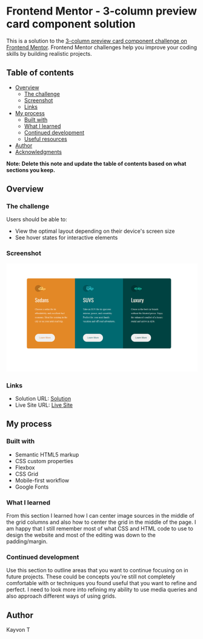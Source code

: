 # Frontend Mentor - 3-column preview card component solution

This is a solution to the [3-column preview card component challenge on Frontend Mentor](https://www.frontendmentor.io/challenges/3column-preview-card-component-pH92eAR2-). Frontend Mentor challenges help you improve your coding skills by building realistic projects. 

## Table of contents

- [Overview](#overview)
  - [The challenge](#the-challenge)
  - [Screenshot](#screenshot)
  - [Links](#links)
- [My process](#my-process)
  - [Built with](#built-with)
  - [What I learned](#what-i-learned)
  - [Continued development](#continued-development)
  - [Useful resources](#useful-resources)
- [Author](#author)
- [Acknowledgments](#acknowledgments)

**Note: Delete this note and update the table of contents based on what sections you keep.**

## Overview

### The challenge

Users should be able to:

- View the optimal layout depending on their device's screen size
- See hover states for interactive elements

### Screenshot

![The Final Product](./Final.PNG)


### Links

- Solution URL: [Solution](https://github.com/tahinia/3_column)
- Live Site URL: [Live Site](https://tahinia.github.io/3_column/.)

## My process

### Built with

- Semantic HTML5 markup
- CSS custom properties
- Flexbox
- CSS Grid
- Mobile-first workflow
- Google Fonts


### What I learned

From this section I learned how I can center image sources in the middle of the grid columns and also how to center the grid in the middle of the page.
I am happy that I still remember most of what CSS and HTML code to use to design the website and most of the editing was down to the padding/margin.

### Continued development

Use this section to outline areas that you want to continue focusing on in future projects. These could be concepts you're still not completely comfortable with or techniques you found useful that you want to refine and perfect.
I need to look more into refining my ability to use media queries and also approach different ways of using grids.


## Author
Kayvon T



